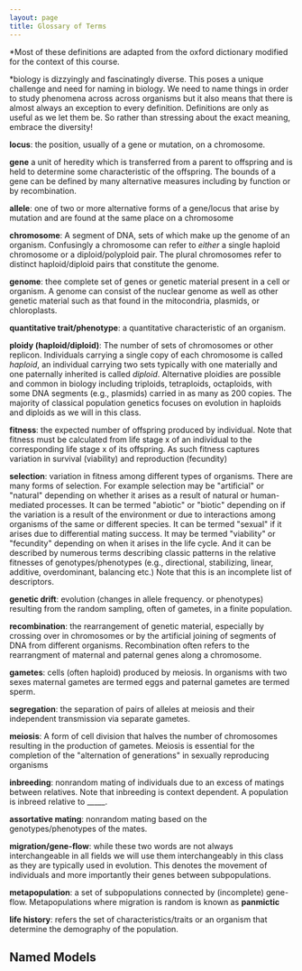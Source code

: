 ```yaml
---
layout: page
title: Glossary of Terms
---
```

*Most of these definitions are adapted from the oxford dictionary modified for the context of this course.

*biology is dizzyingly and fascinatingly diverse. This poses a unique challenge and need for naming in biology. We need to name things in order to study phenomena across across organisms but it also means that there is almost always an exception to every definition. Definitions are only as useful as we let them be. So rather than stressing about the exact meaning, embrace the diversity!

**locus**: the position, usually of a gene or mutation, on a chromosome.

**gene** a unit of heredity which is transferred from a parent to offspring and is held to determine some characteristic of the offspring. The bounds of a gene can be defined by many alternative measures including by function or by recombination.

**allele**: one of two or more alternative forms of a gene/locus that arise by mutation and are found at the same place on a chromosome

**chromosome**: A segment of DNA, sets of which make up the genome of an organism. Confusingly a chromosome can refer to *either* a single haploid chromosome or a diploid/polyploid pair. The plural chromosomes refer to distinct haploid/diploid pairs that constitute the genome.

**genome**: thee complete set of genes or genetic material present in a cell or organism. A genome can consist of the nuclear genome as well as other genetic material such as that found in the mitocondria, plasmids, or chloroplasts.

**quantitative trait/phenotype**: a quantitative characteristic of an organism.

**ploidy (haploid/diploid)**: The number of sets of chromosomes or other replicon. Individuals carrying a single copy of each chromosome is called *haploid*, an individual carrying two sets typically with one materially and one paternally inherited is called *diploid*. Alternative ploidies are possible and common in biology including triploids, tetraploids, octaploids, with some DNA segments (e.g., plasmids) carried in as many as 200 copies. The majority of classical population genetics focuses on evolution in haploids and diploids as we will in this class.

**fitness**: the expected number of offspring produced by individual. Note that fitness must be calculated from life stage x of an individual to the corresponding life stage x of its offspring. As such fitness captures variation in survival (viability) and reproduction (fecundity)

**selection**: variation in fitness among different types of organisms. There are many forms of selection. For example selection may be "artificial" or "natural" depending on whether it arises as a result of natural or human-mediated processes. It can be termed "abiotic" or "biotic" depending on if the variation is a result of the environment or due to interactions among organisms of the same or different species. It can be termed "sexual" if it arises due to differential mating success. It may be termed "viability" or "fecundity" depending on when it arises in the life cycle. And it can be described by numerous terms describing classic patterns in the relative fitnesses of genotypes/phenotypes (e.g., directional, stabilizing, linear, additive, overdominant, balancing etc.) Note that this is an incomplete list of descriptors.

**genetic drift**: evolution (changes in allele frequency. or phenotypes) resulting from the random sampling, often of gametes, in a finite population.

**recombination**: the rearrangement of genetic material, especially by crossing over in chromosomes or by the artificial joining of segments of DNA from different organisms. Recombination often refers to the rearrangment of maternal and paternal genes along a chromosome.

**gametes**: cells (often haploid) produced by meiosis. In organisms with two sexes maternal gametes are termed eggs and paternal gametes are termed sperm.

**segregation**: the separation of pairs of alleles at meiosis and their independent transmission via separate gametes.

**meiosis**: A form of cell division that halves the number of chromosomes resulting in the production of gametes. Meiosis is essential for the completion of the "alternation of generations" in sexually reproducing organisms

**inbreeding**: nonrandom mating of individuals due to an excess of matings between relatives. Note that inbreeding is context dependent. A population is inbreed relative to _____.

**assortative mating**: nonrandom mating based on the genotypes/phenotypes of the mates.

**migration/gene-flow**: while these two words are not always interchangeable in all fields we will use them interchangeably in this class as they are typically used in evolution. This denotes the movement of individuals and more importantly their genes between subpopulations.

**metapopulation**: a set of subpopulations connected by (incomplete) gene-flow. Metapopulations where migration is random is known as **panmictic**

**life history**: refers the set of characteristics/traits or an organism that determine the demography of the population.

## Named Models
